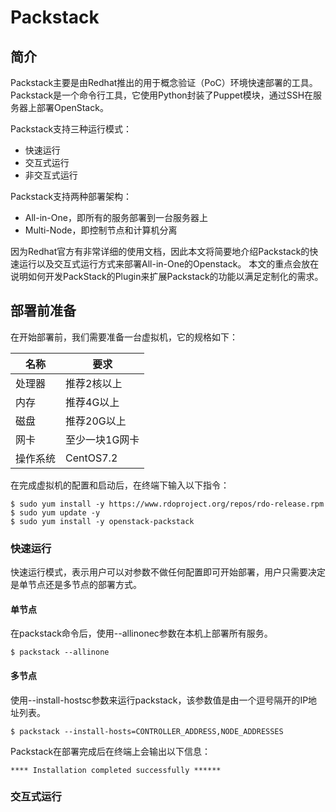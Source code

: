 # Packstack


## 简介
Packstack主要是由Redhat推出的用于概念验证（PoC）环境快速部署的工具。Packstack是一个命令行工具，它使用Python封装了Puppet模块，通过SSH在服务器上部署OpenStack。

Packstack支持三种运行模式：
 - 快速运行
 - 交互式运行
 - 非交互式运行

Packstack支持两种部署架构：

 - All-in-One，即所有的服务部署到一台服务器上
 - Multi-Node，即控制节点和计算机分离
 
 
 因为Redhat官方有非常详细的使用文档，因此本文将简要地介绍Packstack的快速运行以及交互式运行方式来部署All-in-One的Openstack。
 本文的重点会放在说明如何开发PackStack的Plugin来扩展Packstack的功能以满足定制化的需求。
 
 
 ## 部署前准备
 
 在开始部署前，我们需要准备一台虚拟机，它的规格如下：
 
 |名称|要求|
 | -- | -- |
 |处理器|推荐2核以上|
 |内存|推荐4G以上 |
 |磁盘|推荐20G以上|
 |网卡|至少一块1G网卡|
 |操作系统|CentOS7.2|
 
 
 在完成虚拟机的配置和启动后，在终端下输入以下指令： 
 ```shell
$ sudo yum install -y https://www.rdoproject.org/repos/rdo-release.rpm
$ sudo yum update -y
$ sudo yum install -y openstack-packstack
```
 
 
 ### 快速运行
 
 快速运行模式，表示用户可以对参数不做任何配置即可开始部署，用户只需要决定是单节点还是多节点的部署方式。
 
 #### 单节点
 
 在packstack命令后，使用--allinonec参数在本机上部署所有服务。
 
 ```shell
$ packstack --allinone
 ```
 
 #### 多节点
 
 使用--install-hostsc参数来运行packstack，该参数值是由一个逗号隔开的IP地址列表。
 
 ```shell
$ packstack --install-hosts=CONTROLLER_ADDRESS,NODE_ADDRESSES
 ```
 
 Packstack在部署完成后在终端上会输出以下信息：
 ```
 **** Installation completed successfully ******
 ```
 
 ### 交互式运行
 
 
 
 